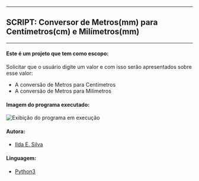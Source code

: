 ---------------------------------------------------------------
## SCRIPT: Conversor de Metros(mm) para Centímetros(cm) e Milímetros(mm) 
---------------------------------------------------------------

#### Este é um projeto que tem como escopo:

Solicitar que o usuário digite um valor e com isso serão apresentados sobre esse valor:

- A conversão de Metros para Centímetros
- A conversão de Metros para Milímetros

#### Imagem do programa executado:

![Exibição do programa em execução](https://raw.githubusercontent.com/ildaemanoely/Projects-Python/master/Desafio%2008/desafio08.png)

#### Autora:
- [Ilda E. Silva](https://www.linkedin.com/in/ilda-silva-neta/)

#### Linguagem:
- [Python3](https://www.python.org/)
